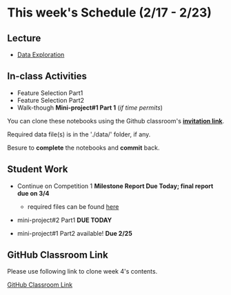 # This week's Schedule (2/17 - 2/23)

## Lecture
+ [Data Exploration](https://docs.google.com/presentation/d/1uaYzABPwyQ-4R9RoNkET0bUEcl7wYDXmXAflEln1lyQ/edit?usp=sharing)

## In-class Activities
+ Feature Selection Part1
+ Feature Selection Part2
+ Walk-though __Mini-project#1 Part 1__ (_if time permits_)

You can clone these notebooks using the Github classroom's __[invitation link](https://classroom.github.com/a/QFAZ8T1c)__.

Required data file(s) is in the './data/' folder, if any.

Besure to __complete__ the notebooks and __commit__ back.

## Student Work
+ Continue on Competition 1 __Milestone Report Due Today; final report due on 3/4__
  + required files can be found [here](https://github.com/fairfield-university-ba545/2019-Competition1)

+ mini-project#2 Part1  __DUE TODAY__
+ mini-project#1 Part2 available! __Due 2/25__

## GitHub Classroom Link
Please use following link to clone week 4's contents.

[GitHub Classroom Link](https://classroom.github.com/a/QFAZ8T1c)
